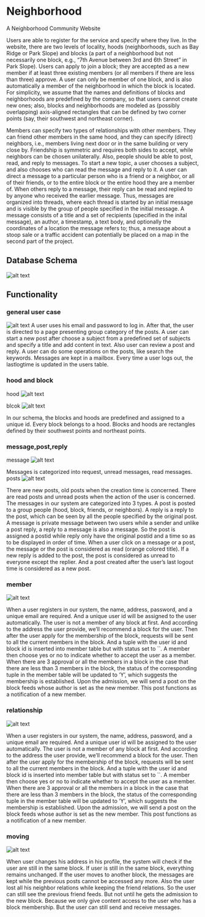 # Neighborhood
A Neighborhood Community Website

Users are able to register for the service and specify where they live. In the website, there are two levels of locality, hoods (neighborhoods, such as Bay Ridge or Park Slope) and blocks (a part of a neighborhood but not necessarily one block, e.g., “7th Avenue between 3rd and 6th Street” in Park Slope). Users can apply to join a block; they are accepted as a new member if at least three existing members (or all members if there are less than three) approve. A user can only be member of one block, and is also automatically a member of the neighborhood in which the block is located. For simplicity, we assume that the names and definitions of blocks and neighborhoods are predefined by the company, so that users cannot create new ones; also, blocks and neighborhoods are modeled as (possibly overlapping) axis-aligned rectangles that can be defined by two corner points (say, their southwest and northeast corner).

Members can specify two types of relationships with other members. They can friend other members in the same hood, and they can specify (direct) neighbors, i.e., members living next door or in the same building or very close by. Friendship is symmetric and requires both sides to accept, while neighbors can be chosen unilaterally. Also, people should be able to post, read, and reply to messages. To start a new topic, a user chooses a subject, and also chooses who can read the message and reply to it. A user can direct a message to a particular person who is a friend or a neighbor, or all of their friends, or to the entire block or the entire hood they are a member of. When others reply to a message, their reply can be read and replied to by anyone who received the earlier message. Thus, messages are organized into threads, where each thread is started by an initial message and is visible by the group of people specified in the initial message. A message consists of a title and a set of recipients (specified in the inital message), an author, a timestamp, a text body, and optionally the coordinates of a location the message refers to; thus, a message about a stoop sale or a traffic accident can potentially be placed on a map in the second part of the project.

## Database Schema
![alt text](https://github.com/haoyu987/Neighborhood/blob/master/img/schema.jpg)

## Functionality
### general user case
![alt text](https://github.com/haoyu987/Neighborhood/blob/master/img/generalusercase.jpg)
A user uses his email and password to log in. After that, the user is directed to a page presenting group category of the posts. A user can start a new post after choose a subject from a predefined set of subjects and specify a title and add content in text. Also user can review a post and reply. A user can do some operations on the posts, like search the keywords. Messages are kept in a mailbox. Every time a user logs out, the lastlogtime is updated in the users table.

### hood and block
hood
![alt text](https://github.com/haoyu987/Neighborhood/blob/master/img/hood.jpg)

blcok
![alt text](https://github.com/haoyu987/Neighborhood/blob/master/img/block.jpg)

In our schema, the blocks and hoods are predefined and assigned to a unique id. Every block belongs to a hood. Blocks and hoods are rectangles defined by their southwest points and northeast points.

### message,post,reply
message
![alt text](https://github.com/haoyu987/Neighborhood/blob/master/img/message.jpg)

Messages is categorized into request, unread messages, read messages.
posts
![alt text](https://github.com/haoyu987/Neighborhood/blob/master/img/post.jpg)

There are new posts, old posts when the creation time is concerned. There are read posts and unread posts when the action of the user is concerned.
The messages in our system are categorized into 3 types. A post is posted to a group people (hood, block, friends, or neighbors). A reply is a reply to the post, which can be seen by all the people specified by the original post. A message is private message between two users while a sender and unlike a post reply, a reply to a message is also a message. So the post is assigned a postid while reply only have the original postid and a time so as to be displayed in order of time. When a user click on a message or a post, the message or the post is considered as read (orange colored title). If a new reply is added to the post, the post is considered as unread to everyone except the replier. And a post created after the user’s last logout time is considered as a new post.

### member
![alt text](https://github.com/haoyu987/Neighborhood/blob/master/img/member.jpg)

When a user registers in our system, the name, address, password, and a unique email are required. And a unique user id will be assigned to the user automatically. The user is not a member of any block at first. And according to the address the user provide, we’ll recommend a block for the user. Then after the user apply for the membership of the block, requests will be sent to all the current members in the block. And a tuple with the user id and block id is inserted into member table but with status set to ``. A member then choose yes or no to indicate whether to accept the user as a member. When there are 3 approval or all the members in a block in the case that there are less than 3 members in the block, the status of the corresponding tuple in the member table will be updated to ‘Y’, which suggests the membership is established. Upon the admission, we will send a post on the block feeds whose author is set as the new member. This post functions as a notification of a new member.

### relationship
![alt text](https://github.com/haoyu987/Neighborhood/blob/master/img/relationship.jpg)

When a user registers in our system, the name, address, password, and a unique email are required. And a unique user id will be assigned to the user automatically. The user is not a member of any block at first. And according to the address the user provide, we’ll recommend a block for the user. Then after the user apply for the membership of the block, requests will be sent to all the current members in the block. And a tuple with the user id and block id is inserted into member table but with status set to ``. A member then choose yes or no to indicate whether to accept the user as a member. When there are 3 approval or all the members in a block in the case that there are less than 3 members in the block, the status of the corresponding tuple in the member table will be updated to ‘Y’, which suggests the membership is established. Upon the admission, we will send a post on the block feeds whose author is set as the new member. This post functions as a notification of a new member.

### moving
![alt text](https://github.com/haoyu987/Neighborhood/blob/master/img/moving.jpg)

When user changes his address in his profile, the system will check if the user are still in the same block. If user is still in the same block, everything remains unchanged. If the user moves to another block, the messages are kept while the previous posts cannot be accessed any more. Also the user lost all his neighbor relations while keeping the friend relations. So the user can still see the previous friend feeds. But not until he gets the admission to the new block. Because we only give content access to the user who has a block membership. But the user can still send and receive messages.
